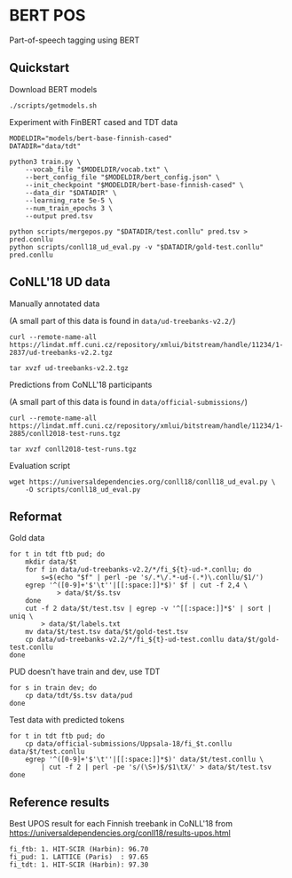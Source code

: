 # BERT POS

Part-of-speech tagging using BERT

## Quickstart

Download BERT models

```
./scripts/getmodels.sh
```

Experiment with FinBERT cased and TDT data

```
MODELDIR="models/bert-base-finnish-cased"
DATADIR="data/tdt"

python3 train.py \
    --vocab_file "$MODELDIR/vocab.txt" \
    --bert_config_file "$MODELDIR/bert_config.json" \
    --init_checkpoint "$MODELDIR/bert-base-finnish-cased" \
    --data_dir "$DATADIR" \
    --learning_rate 5e-5 \
    --num_train_epochs 3 \
    --output pred.tsv

python scripts/mergepos.py "$DATADIR/test.conllu" pred.tsv > pred.conllu
python scripts/conll18_ud_eval.py -v "$DATADIR/gold-test.conllu" pred.conllu
```

## CoNLL'18 UD data

Manually annotated data

(A small part of this data is found in `data/ud-treebanks-v2.2/`)

```
curl --remote-name-all https://lindat.mff.cuni.cz/repository/xmlui/bitstream/handle/11234/1-2837/ud-treebanks-v2.2.tgz

tar xvzf ud-treebanks-v2.2.tgz
```

Predictions from CoNLL'18 participants

(A small part of this data is found in `data/official-submissions/`)

```
curl --remote-name-all https://lindat.mff.cuni.cz/repository/xmlui/bitstream/handle/11234/1-2885/conll2018-test-runs.tgz

tar xvzf conll2018-test-runs.tgz
```

Evaluation script

```
wget https://universaldependencies.org/conll18/conll18_ud_eval.py \
    -O scripts/conll18_ud_eval.py
```

## Reformat

Gold data

```
for t in tdt ftb pud; do
    mkdir data/$t
    for f in data/ud-treebanks-v2.2/*/fi_${t}-ud-*.conllu; do
        s=$(echo "$f" | perl -pe 's/.*\/.*-ud-(.*)\.conllu/$1/')
	egrep '^([0-9]+'$'\t''|[[:space:]]*$)' $f | cut -f 2,4 \
            > data/$t/$s.tsv
    done
    cut -f 2 data/$t/test.tsv | egrep -v '^[[:space:]]*$' | sort | uniq \
        > data/$t/labels.txt
    mv data/$t/test.tsv data/$t/gold-test.tsv
    cp data/ud-treebanks-v2.2/*/fi_${t}-ud-test.conllu data/$t/gold-test.conllu
done
```

PUD doesn't have train and dev, use TDT

```
for s in train dev; do
    cp data/tdt/$s.tsv data/pud
done
```

Test data with predicted tokens

```
for t in tdt ftb pud; do
    cp data/official-submissions/Uppsala-18/fi_$t.conllu data/$t/test.conllu
    egrep '^([0-9]+'$'\t''|[[:space:]]*$)' data/$t/test.conllu \
        | cut -f 2 | perl -pe 's/(\S+)$/$1\tX/' > data/$t/test.tsv
done
```

## Reference results

Best UPOS result for each Finnish treebank in CoNLL'18
from https://universaldependencies.org/conll18/results-upos.html

```
fi_ftb: 1. HIT-SCIR (Harbin): 96.70
fi_pud: 1. LATTICE (Paris)  : 97.65
fi_tdt: 1. HIT-SCIR (Harbin): 97.30
```
